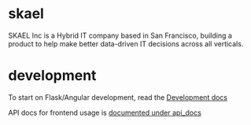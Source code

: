 # skael

SKAEL Inc is a Hybrid IT company based in San Francisco, building a
product to help make better data-driven IT decisions across all verticals.

# development

To start on Flask/Angular development, read the [Development
docs](docs/README.md)

API docs for frontend usage is [documented under api_docs](docs/api_docs.md)
